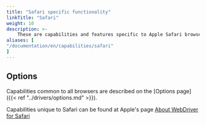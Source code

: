 ```yaml
---
title: "Safari specific functionality"
linkTitle: "Safari"
weight: 10
description: >-
    These are capabilities and features specific to Apple Safari browsers.
aliases: [
"/documentation/en/capabilities/safari"
]
---
```


## Options

Capabilities common to all browsers are described on the [Options page]({{< ref "../drivers/options.md" >}}).

Capabilities unique to Safari can be found at Apple's page [About WebDriver for Safari](https://developer.apple.com/documentation/webkit/about_webdriver_for_safari#2957227)

